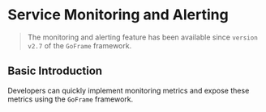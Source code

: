 # Service Monitoring and Alerting

> The monitoring and alerting feature has been available since `version v2.7` of the `GoFrame` framework.

## Basic Introduction

Developers can quickly implement monitoring metrics and expose these metrics using the `GoFrame` framework.

